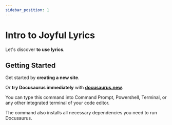 ```yaml
---
sidebar_position: 1
---
```


# Intro to Joyful Lyrics

Let's discover **to use lyrics**.

## Getting Started

Get started by **creating a new site**.

Or **try Docusaurus immediately** with **[docusaurus.new](https://docusaurus.new)**.


You can type this command into Command Prompt, Powershell, Terminal, or any other integrated terminal of your code editor.

The command also installs all necessary dependencies you need to run Docusaurus.

